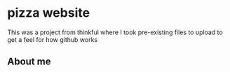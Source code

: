 # pizza website

This was a project from thinkful where I took pre-existing files to upload to get a feel for how github works

## About me   

